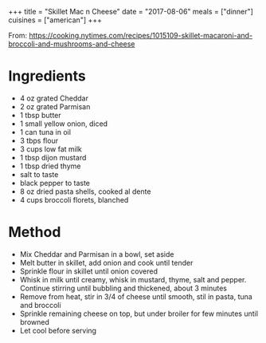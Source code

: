 +++
title = "Skillet Mac n Cheese"
date = "2017-08-06"
meals = ["dinner"]
cuisines = ["american"]
+++

From: https://cooking.nytimes.com/recipes/1015109-skillet-macaroni-and-broccoli-and-mushrooms-and-cheese

# Ingredients
* 4 oz grated Cheddar
* 2 oz grated Parmisan
* 1 tbsp butter
* 1 small yellow onion, diced
* 1 can tuna in oil
* 3 tbps flour
* 3 cups low fat milk
* 1 tbsp dijon mustard
* 1 tbsp dried thyme
* salt to taste
* black pepper to taste
* 8 oz dried pasta shells, cooked al dente
* 4 cups broccoli florets, blanched

# Method
* Mix Cheddar and Parmisan in a bowl, set aside
* Melt butter in skillet, add onion and cook until tender
* Sprinkle flour in skillet until onion covered
* Whisk in milk until creamy, whisk in mustard, thyme, salt and pepper. Continue stirring until bubbling and thickened, about 3 minutes
* Remove from heat, stir in 3/4 of cheese until smooth, stil in pasta, tuna and broccoli
* Sprinkle remaining cheese on top, but under broiler for few minutes until browned
* Let cool before serving